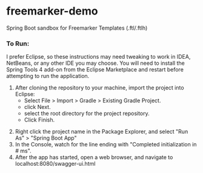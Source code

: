 # freemarker-demo
Spring Boot sandbox for Freemarker Templates (.ftl/.ftlh)

### To Run:
I prefer Eclipse, so these instructions may need tweaking to work in IDEA, NetBeans, or any other IDE you may choose. You will need to install the Spring Tools 4 add-on from the Eclipse Marketplace and restart before attempting to run the application.

1) After cloning the repository to your machine, import the project into Eclipse:
    * Select File > Import > Gradle > Existing Gradle Project.
    * click Next.
    * select the root directory for the project repository.
    * Click Finish.
2. Right click the project name in the Package Explorer, and select "Run As" > "Spring Boot App"
3. In the Console, watch for the line ending with "Completed initialization in # ms".
4. After the app has started, open a web browser, and navigate to localhost:8080/swagger-ui.html
